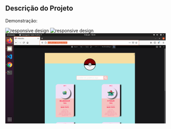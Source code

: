 ## Descrição do Projeto
<p align="center"></p>
<p align="center"></p>
<p>Demonstração:</p>
<img src="/home/amanda/teste-pokedex/teste-pokedex/src/utils/aplicação/Captura de tela de 2021-01-09 18-32-57.png" alt="responsive design"></img>
<img src="/home/amanda/teste-pokedex/teste-pokedex/src/utils/aplicação/Captura de tela de 2021-01-09 18-25-21.png" alt="responsive design"></img>
<img src="src/utils/aplicação/Captura de tela de 2021-01-09 18-34-59.png" alt="responsive design"></img>